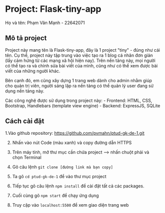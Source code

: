# Project: Flask-tiny-app

Họ và tên: Phạm Văn Mạnh - 22642071

## Mô tả project

Project này mang tên là Flask-tiny-app, đây là 1 project "tiny" - đúng như cái tên. Cụ thể, project này tập trung vào việc tạo ra 1 blog cá nhân đơn giản (lấy cảm hứng từ các mạng xã hội hiện nay). Trên nền tảng này, mọi người có thể tạo ra và chỉnh sửa bài viết của mình, cũng như có thể xem được bài viết của những người khác.

Bên cạnh đó, em cũng xây dựng 1 trang web dành cho admin nhằm giúp cho quản trị viên, người sáng lập ra nền tảng có thể quản lý user đang sử dụng nền tảng này.

Các công nghệ được sử dụng trong project này: - Frontend: HTML, CSS, Bootstrap, Handlebars (template view engine) - Backend: ExpressJS, SQLite

## Cách cài đặt

1.Vào github repository: https://github.com/pvmahn/ptud-gk-de-1.git

2. Nhấn vào nút Code (màu xanh) và copy đường dẫn HTTPS

3. Trên máy tính, mở thư mục cần chứa project --> nhấn chuột phải và chọn Terminal

4. Gõ câu lệnh `git clone [đường link mà bạn copy]`

5. Ta gõ `cd ptud-gk-de-1` để vào thư mục project

6. Tiếp tục gõ câu lệnh `npm install` để cài đặt tất cả các packages.

7. Cuối cùng gõ `npm start` để chạy ứng dụng

8. Truy cập vào `localhost:5500` để xem giao diện trang web
